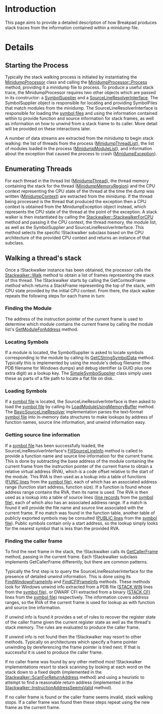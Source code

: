 # Introduction

This page aims to provide a detailed description of how Breakpad produces stack
traces from the information contained within a minidump file.

# Details

## Starting the Process

Typically the stack walking process is initiated by instantiating the
[MinidumpProcessor](/src/processor/minidump_processor.cc)
class and calling the
[MinidumpProcessor::Process](/src/processor/minidump_processor.cc#61)
method, providing it a minidump file to process. To produce a useful stack
trace, the MinidumpProcessor requires two other objects which are passed in its
constructor: a
[SymbolSupplier](/src/google_breakpad/processor/symbol_supplier.h)
and a
[SourceLineResolverInterface](/src/google_breakpad/processor/source_line_resolver_interface.h).
The SymbolSupplier object is responsible for locating and providing SymbolFiles
that match modules from the minidump. The SourceLineResolverInterface is
responsible for loading the [symbol files](symbol_files.md) and using the information contained
within to provide function and source information for stack frames, as well as
information on how to unwind from a stack frame to its caller. More detail will
be provided on these interactions later.

A number of data streams are extracted from the minidump to begin stack walking:
the list of threads from the process
([MinidumpThreadList](/src/google_breakpad/processor/minidump.h#335)),
the list of modules loaded in the process
([MinidumpModuleList](/src/google_breakpad/processor/minidump.h#501)),
and information about the exception that caused the process to crash
([MinidumpException](/src/google_breakpad/processor/minidump.h#615)).

## Enumerating Threads

For each thread in the thread list
([MinidumpThread](/src/google_breakpad/processor/minidump.h#299)),
the thread memory containing the stack for the thread
([MinidumpMemoryRegion](/src/google_breakpad/processor/minidump.h#236))
and the CPU context representing the CPU state of the thread at the time the
dump was written
([MinidumpContext](/src/google_breakpad/processor/minidump.h#171))
are extracted from the minidump. If the thread being processed is the thread
that produced the exception then a CPU context is obtained from the
MinidumpException object instead, which represents the CPU state of the thread
at the point of the exception. A stack walker is then instantiated by calling
the
[Stackwalker::StackwalkerForCPU](/src/google_breakpad/processor/stackwalker.h#77)
method and passing it the CPU context, the thread memory, the module list, as
well as the SymbolSupplier and SourceLineResolverInterface. This method selects
the specific !Stackwalker subclass based on the CPU architecture of the provided
CPU context and returns an instance of that subclass.

## Walking a thread's stack

Once a !Stackwalker instance has been obtained, the processor calls the
[Stackwalker::Walk](/src/google_breakpad/processor/source_line_resolver_interface.h)
method to obtain a list of frames representing the stack of this thread. The
!Stackwalker starts by calling the GetContextFrame method which returns a
StackFrame representing the top of the stack, with CPU state provided by the
initial CPU context. From there, the stack walker repeats the following steps
for each frame in turn:

### Finding the Module

The address of the instruction pointer of the current frame is used to determine
which module contains the current frame by calling the module list's
[GetModuleForAddress](/src/google_breakpad/processor/code_modules.h#56)
method.

### Locating Symbols

If a module is located, the SymbolSupplier is asked to locate symbols
corresponding to the module by calling its
[GetCStringSymbolData](/src/google_breakpad/processor/symbol_supplier.h#87)
method. Typically this is implemented by using the module's debug filename (the
PDB filename for Windows dumps) and debug identifier (a GUID plus one extra
digit) as a lookup key. The
[SimpleSymbolSupplier](/src/processor/simple_symbol_supplier.cc)
class simply uses these as parts of a file path to locate a flat file on disk.

### Loading Symbols

If a [symbol file](symbol_files.md) is located, the SourceLineResolverInterface is then asked to
load the [symbol file](symbol_files.md) by calling its
[LoadModuleUsingMemoryBuffer](/src/google_breakpad/processor/source_line_resolver_interface.h#71)
method. The
[BasicSourceLineResolver](/src/processor/basic_source_line_resolver.cc)
implementation parses the text-format [symbol file](symbol_files.md) into
in-memory data structures to make lookups by address of function names, source
line information, and unwind information easy.

### Getting source line information

If a [symbol file](symbol_files.md) has been successfully loaded, the SourceLineResolverInterface's
[FillSourceLineInfo](/src/google_breakpad/processor/source_line_resolver_interface.h#89)
method is called to provide a function name and source line information for the
current frame. This is done by subtracting the base address of the module
containing the current frame from the instruction pointer of the current frame
to obtain a relative virtual address (RVA), which is a code offset relative to
the start of the module. This RVA is then used as a lookup into a table of
functions ([FUNC lines](symbol_files.md#records-3) from the [symbol file](symbol_files.md)), each
of which has an associated address range (function start address, function
size). If a function is found whose address range contains the RVA, then its
name is used. The RVA is then used as a lookup into a table of source lines
([line records](symbol_files.md#Line-records) from the [symbol file](symbol_files.md)), each of
which also has an associated address range. If a match is found it will provide
the file name and source line associated with the current frame. If no match was
found in the function table, another table of publicly exported symbols may be
consulted ([PUBLIC lines](symbol_files.md#records-4) from the [symbol file](symbol_files.md)).
Public symbols contain only a start address, so the lookup simply looks for the
nearest symbol that is less than the provided RVA.

### Finding the caller frame

To find the next frame in the stack, the !Stackwalker calls its
[GetCallerFrame](/src/google_breakpad/processor/stackwalker.h#186)
method, passing in the current frame. Each !Stackwalker subclass implements
GetCallerFrame differently, but there are common patterns.

Typically the first step is to query the SourceLineResolverInterface for the
presence of detailed unwind information. This is done using its
[FindWindowsFrameInfo](/src/google_breakpad/processor/source_line_resolver_interface.h#96)
and
[FindCFIFrameInfo](/src/google_breakpad/processor/source_line_resolver_interface.h#102)
methods. These methods look for Windows unwind info extracted from a PDB file
([STACK WIN](symbol_files.md#records-5) lines from the [symbol file](symbol_files.md)), or
DWARF CFI extracted from a binary ([STACK CFI](symbol_files.md#records-6)
lines from the [symbol file](symbol_files.md)) respectively. The information covers address ranges,
so the RVA of the current frame is used for lookup as with function and source
line information.

If unwind info is found it provides a set of rules to recover the register state
of the caller frame given the current register state as well as the thread's
stack memory. The rules are evaluated to produce the caller frame.

If unwind info is not found then the !Stackwalker may resort to other methods.
Typically on architectures which specify a frame pointer unwinding by
dereferencing the frame pointer is tried next. If that is successful it is used
to produce the caller frame.

If no caller frame was found by any other method most !Stackwalker
implementations resort to stack scanning by looking at each word on the stack
down to a fixed depth (implemented in the
[Stackwalker::ScanForReturnAddress](/src/google_breakpad/processor/stackwalker.h#131)
method) and using a heuristic to attempt to find a reasonable return address
(implemented in the
[Stackwalker::InstructionAddressSeemsValid](/src/google_breakpad/processor/stackwalker.h#111)
method).

If no caller frame is found or the caller frame seems invalid, stack walking
stops. If a caller frame was found then these steps repeat using the new frame
as the current frame.
